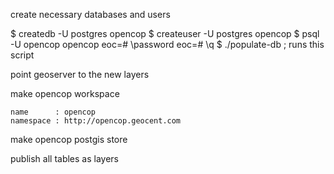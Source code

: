 create necessary databases and users

  $ createdb -U postgres opencop
  $ createuser -U postgres opencop
  $ psql -U opencop opencop
  eoc=# \password
  eoc=# \q
  $ ./populate-db  ; runs this script

point geoserver to the new layers

  make opencop workspace

    name      : opencop
    namespace : http://opencop.geocent.com

  make opencop postgis store

  publish all tables as layers
